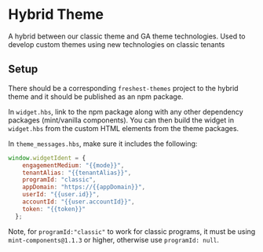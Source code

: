 Hybrid Theme
===================

A hybrid between our classic theme and GA theme technologies. Used to develop custom themes using new technologies on classic tenants

Setup
-----

There should be a corresponding `freshest-themes` project to the hybrid theme and it should be published as an npm package.

In `widget.hbs`, link to the npm package along with any other dependency packages (mint/vanilla components). You can then build the widget in `widget.hbs` from the custom HTML elements from the theme packages.

In `theme_messages.hbs`, make sure it includes the following:
```js
window.widgetIdent = {
    engagementMedium: "{{mode}}",
    tenantAlias: "{{tenantAlias}}",
    programId: "classic",
    appDomain: "https://{{appDomain}}",
    userId: "{{user.id}}",
    accountId: "{{user.accountId}}",
    token: "{{token}}"
  };
```

Note, for `programId:"classic"` to work for classic programs, it must be using `mint-components@1.1.3` or higher, otherwise use `programId: null`.

